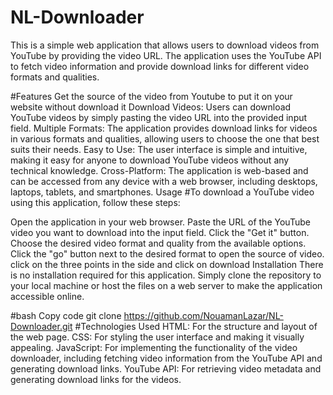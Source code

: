 # NL-Downloader
This is a simple web application that allows users to download videos from YouTube by providing the video URL. The application uses the YouTube API to fetch video information and provide download links for different video formats and qualities.

#Features
Get the source of the video from Youtube to put it on your website without download it
Download Videos: Users can download YouTube videos by simply pasting the video URL into the provided input field.
Multiple Formats: The application provides download links for videos in various formats and qualities, allowing users to choose the one that best suits their needs.
Easy to Use: The user interface is simple and intuitive, making it easy for anyone to download YouTube videos without any technical knowledge.
Cross-Platform: The application is web-based and can be accessed from any device with a web browser, including desktops, laptops, tablets, and smartphones.
Usage
#To download a YouTube video using this application, follow these steps:

Open the application in your web browser.
Paste the URL of the YouTube video you want to download into the input field.
Click the "Get it" button.
Choose the desired video format and quality from the available options.
Click the "go" button next to the desired format to open the source of video.
click on the three points in the side and click on download
Installation
There is no installation required for this application. Simply clone the repository to your local machine or host the files on a web server to make the application accessible online.

#bash
Copy code
git clone https://github.com/NouamanLazar/NL-Downloader.git
#Technologies Used
HTML: For the structure and layout of the web page.
CSS: For styling the user interface and making it visually appealing.
JavaScript: For implementing the functionality of the video downloader, including fetching video information from the YouTube API and generating download links.
YouTube API: For retrieving video metadata and generating download links for the videos.
